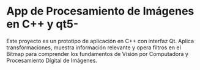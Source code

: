 # App de Procesamiento de Imágenes en C++ y qt5-
Este proyecto es un prototipo de aplicación en C++ con interfaz Qt. 
Aplica transformaciones, muestra información relevante y opera filtros en el Bitmap para comprender los fundamentos de Visión por Computadora y Procesamiento Dígital de Imágenes. 
